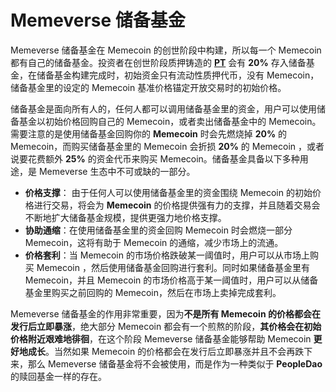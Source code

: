 # Memeverse 储备基金

Memeverse 储备基金在 Memecoin 的创世阶段中构建，所以每一个 Memecoin 都有自己的储备基金。投资者在创世阶段质押铸造的 [**PT**](https://outrun.gitbook.io/doc/v/zh/outstake/yield-tokenization/pt) 会有 **20%** 存入储备基金，在储备基金构建完成时，初始资金只有流动性质押代币，没有 Memecoin，储备基金里的设定的 Memecoin 基准价格锚定开放交易时的初始价格。

储备基金是面向所有人的，任何人都可以调用储备基金里的资金，用户可以使用储备基金以初始价格回购自己的 Memecoin，或者卖出储备基金中的 Memecoin。需要注意的是使用储备基金回购你的 **Memecoin** 时会先燃烧掉 **20%** 的 Memecoin，而购买储备基金里的 Memecoin 会折损 **20%** 的 Memecoin ，或者说要花费额外 **25%** 的资金代币来购买 Memecoin。储备基金具备以下多种用途，是 Memeverse 生态中不可或缺的一部分。

* **价格支撑**： 由于任何人可以使用储备基金里的资金围绕 Memecoin 的初始价格进行交易，将会为 **Memecoin** 的价格提供强有力的支撑，并且随着交易会不断地扩大储备基金规模，提供更强力地价格支撑。
* **协助通缩**：在使用储备基金里的资金回购 Memecoin 时会燃烧一部分 Memecoin，这将有助于 Memecoin 的通缩，减少市场上的流通。
* **价格套利**：当 Memecoin 的市场价格跌破某一阈值时，用户可以从市场上购买 Memecoin ，然后使用储备基金回购进行套利。同时如果储备基金里有 Memecoin，并且 Memecoin 的市场价格高于某一阈值时，用户可以从储备基金里购买之前回购的 Memecoin，然后在市场上卖掉完成套利。

Memeverse 储备基金的作用非常重要，因为**不是所有 Memecoin 的价格都会在发行后立即暴涨**，绝大部分 Memecoin 都会有一个煎熬的阶段，**其价格会在初始价格附近艰难地徘徊**，在这个阶段 Memeverse 储备基金能够帮助 Memecoin **更好地成长**。当然如果 Memecoin 的价格都会在发行后立即暴涨并且不会再跌下来，那么 Memeverse 储备基金将不会被使用，而是作为一种类似于 **PeopleDao** 的赎回基金一样的存在。
